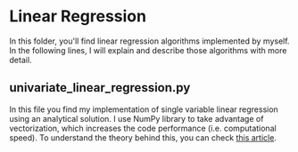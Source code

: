 # Linear Regression

In this folder, you'll find linear regression algorithms implemented by myself. In the following lines, I will explain and describe those algorithms with more detail.

## univariate_linear_regression.py

In this file you find my implementation of single variable linear regression using an analytical solution. I use NumPy library to take advantage of vectorization, which increases the code performance (i.e. computational speed). To understand the theory behind this, you can check [this article]().
